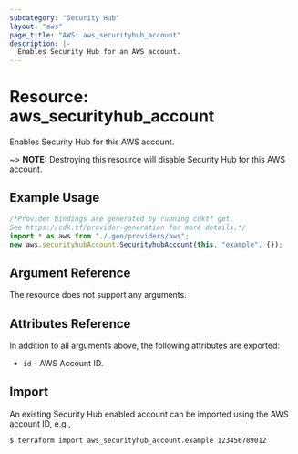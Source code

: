 ```yaml
---
subcategory: "Security Hub"
layout: "aws"
page_title: "AWS: aws_securityhub_account"
description: |-
  Enables Security Hub for an AWS account.
---
```


# Resource: aws\_securityhub\_account

Enables Security Hub for this AWS account.

\~> **NOTE:** Destroying this resource will disable Security Hub for this AWS account.

## Example Usage

```typescript
/*Provider bindings are generated by running cdktf get.
See https://cdk.tf/provider-generation for more details.*/
import * as aws from "./.gen/providers/aws";
new aws.securityhubAccount.SecurityhubAccount(this, "example", {});

```

## Argument Reference

The resource does not support any arguments.

## Attributes Reference

In addition to all arguments above, the following attributes are exported:

* `id` - AWS Account ID.

## Import

An existing Security Hub enabled account can be imported using the AWS account ID, e.g.,

```console
$ terraform import aws_securityhub_account.example 123456789012
```

